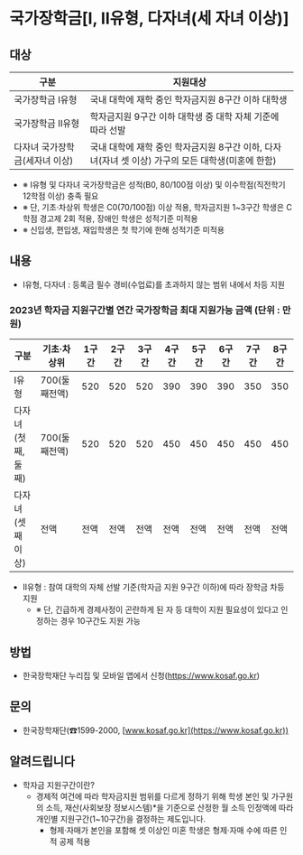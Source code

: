 # 국가장학금[Ⅰ, Ⅱ유형, 다자녀(세 자녀 이상)]

## 대상

| 구분 | 지원대상 |
|------|----------|
| 국가장학금 I유형 | 국내 대학에 재학 중인 학자금지원 8구간 이하 대학생 |
| 국가장학금 II유형 | 학자금지원 9구간 이하 대학생 중 대학 자체 기준에 따라 선발 |
| 다자녀 국가장학금(세자녀 이상) | 국내 대학에 재학 중인 학자금지원 8구간 이하, 다자녀(자녀 셋 이상) 가구의 모든 대학생(미혼에 한함) |

  - ※ Ⅰ유형 및 다자녀 국가장학금은 성적(B0, 80/100점 이상) 및 이수학점(직전학기 12학점 이상) 충족 필요
  - ※ 단, 기초·차상위 학생은 C0(70/100점) 이상 적용, 학자금지원 1~3구간 학생은 C학점 경고제 2회 적용, 장애인 학생은 성적기준 미적용
  - ※ 신입생, 편입생, 재입학생은 첫 학기에 한해 성적기준 미적용

## 내용
- Ⅰ유형, 다자녀 : 등록금 필수 경비(수업료)를 초과하지 않는 범위 내에서 차등 지원

### 2023년 학자금 지원구간별 연간 국가장학금 최대 지원가능 금액 (단위 : 만 원)

| 구분 | 기초·차상위 | 1구간 | 2구간 | 3구간 | 4구간 | 5구간 | 6구간 | 7구간 | 8구간 |
|------|-------------|-------|-------|-------|-------|-------|-------|-------|-------|
| Ⅰ유형 | 700(둘째전액) | 520 | 520 | 520 | 390 | 390 | 390 | 350 | 350 |
| 다자녀(첫째,둘째) | 700(둘째전액) | 520 | 520 | 520 | 450 | 450 | 450 | 450 | 450 |
| 다자녀(셋째 이상) | 전액 | 전액 | 전액 | 전액 | 전액 | 전액 | 전액 | 전액 | 전액 |

  - Ⅱ유형 : 참여 대학의 자체 선발 기준(학자금 지원 9구간 이하)에 따라 장학금 차등 지원
    - ※ 단, 긴급하게 경제사정이 곤란하게 된 자 등 대학이 지원 필요성이 있다고 인정하는 경우 10구간도 지원 가능

## 방법
- 한국장학재단 누리집 및 모바일 앱에서 신청(https://www.kosaf.go.kr)

## 문의
- 한국장학재단(☎1599-2000, [www.kosaf.go.kr](https://www.kosaf.go.kr))

## 알려드립니다
 - 학자금 지원구간이란?
    - 경제적 여건에 따라 학자금지원 범위를 다르게 정하기 위해 학생 본인 및 가구원의 소득, 재산(사회보장 정보시스템)*을 기준으로 산정한 월 소득 인정액에 따라 개인별 지원구간(1~10구간)을 결정하는 제도입니다.
      - 형제·자매가 본인을 포함해 셋 이상인 미혼 학생은 형제·자매 수에 따른 인적 공제 적용
